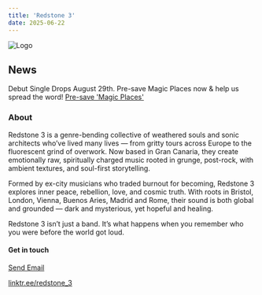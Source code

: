 ```yaml
---
title: 'Redstone 3'
date: 2025-06-22
---
```


![ Logo ](/images/Redstone3font.png)

## News
Debut Single Drops August 29th.
Pre-save Magic Places now & help us spread the word!
<a href="https://ditto.fm/magic-places">Pre-save 'Magic Places'</a>

### About 
Redstone 3 is a genre-bending collective of weathered souls and sonic architects who’ve lived many lives — from gritty tours across Europe to the fluorescent grind of overwork. Now based in Gran Canaria, they create emotionally raw, spiritually charged music rooted in grunge, post-rock, with ambient textures, and soul-first storytelling.

Formed by ex-city musicians who traded burnout for becoming, Redstone 3 explores inner peace, rebellion, love, and cosmic truth. With roots in Bristol, London, Vienna, Buenos Aries, Madrid and Rome, their sound is both global and grounded — dark and mysterious, yet hopeful and healing.

Redstone 3 isn’t just a band. It’s what happens when you remember who you were before the world got loud.




#### Get in touch
[Send Email](mailto:info@redstone3.com)

<a href="https://linktr.ee/redstone_3" target="_blank">linktr.ee/redstone_3</a>